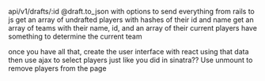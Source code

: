 api/v1/drafts/:id
@draft.to_json with options to send everything from rails to js
	get an array of undrafted players with hashes of their id and name
	get an array of teams with their name, id, and an array of their current players
	have something to determine the current team

once you have all that, create the user interface with react using that data
then use ajax to select players just like you did in sinatra??
Use unmount to remove players from the page